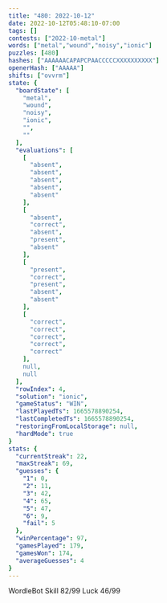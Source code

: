 ```yaml
---
title: "480: 2022-10-12"
date: 2022-10-12T05:48:10-07:00
tags: []
contests: ["2022-10-metal"]
words: ["metal","wound","noisy","ionic"]
puzzles: [480]
hashes: ["AAAAAACAPAPCPAACCCCCXXXXXXXXXX"]
openerHash: ["AAAAA"]
shifts: ["ovvrm"]
state: {
  "boardState": [
    "metal",
    "wound",
    "noisy",
    "ionic",
    "",
    ""
  ],
  "evaluations": [
    [
      "absent",
      "absent",
      "absent",
      "absent",
      "absent"
    ],
    [
      "absent",
      "correct",
      "absent",
      "present",
      "absent"
    ],
    [
      "present",
      "correct",
      "present",
      "absent",
      "absent"
    ],
    [
      "correct",
      "correct",
      "correct",
      "correct",
      "correct"
    ],
    null,
    null
  ],
  "rowIndex": 4,
  "solution": "ionic",
  "gameStatus": "WIN",
  "lastPlayedTs": 1665578890254,
  "lastCompletedTs": 1665578890254,
  "restoringFromLocalStorage": null,
  "hardMode": true
}
stats: {
  "currentStreak": 22,
  "maxStreak": 69,
  "guesses": {
    "1": 0,
    "2": 11,
    "3": 42,
    "4": 65,
    "5": 47,
    "6": 9,
    "fail": 5
  },
  "winPercentage": 97,
  "gamesPlayed": 179,
  "gamesWon": 174,
  "averageGuesses": 4
}
---
```


<!-- more -->
WordleBot
Skill 82/99
Luck 46/99
